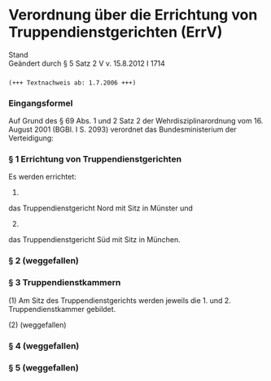 Verordnung über die Errichtung von Truppendienstgerichten (ErrV)
================================================================

Stand  
Geändert durch § 5 Satz 2 V v. 15.8.2012 I 1714

### 

```
(+++ Textnachweis ab: 1.7.2006 +++)
```

### Eingangsformel

Auf Grund des § 69 Abs. 1 und 2 Satz 2 der Wehrdisziplinarordnung vom 16. August 2001 (BGBl. I S. 2093) verordnet das Bundesministerium der Verteidigung:

### § 1 Errichtung von Truppendienstgerichten

Es werden errichtet:

1.  
das Truppendienstgericht Nord mit Sitz in Münster und

2.  
das Truppendienstgericht Süd mit Sitz in München.

### § 2 (weggefallen)

### § 3 Truppendienstkammern

(1) Am Sitz des Truppendienstgerichts werden jeweils die 1. und 2. Truppendienstkammer gebildet.

(2) (weggefallen)

### § 4 (weggefallen)

### § 5 (weggefallen)


